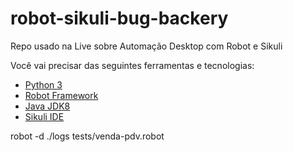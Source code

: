 # robot-sikuli-bug-backery
Repo usado na Live sobre Automação Desktop com Robot e Sikuli


Você vai precisar das seguintes ferramentas e tecnologias:

- [Python 3](https://www.python.org/downloads/)
- [Robot Framework](https://robotframework.org/#learning)
- [Java JDK8](http://www.oracle.com/technetwork/pt/java/javase/downloads/jdk8-downloads-2133151.html)
- [Sikuli IDE](http://sikulix.com/)

robot -d ./logs tests/venda-pdv.robot
